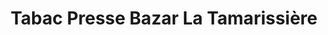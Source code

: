 ---
title: "Tabac Presse Bazar La Tamarissière"
url: /agde/tabac-presse-bazar-la-tamarissiere/
shop: Zeitungen
---